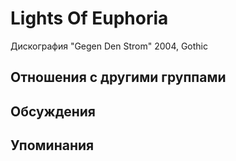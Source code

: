 # Lights Of Euphoria

Дискография
"Gegen Den Strom" 2004, Gothic

## Отношения с другими группами


## Обсуждения


## Упоминания

